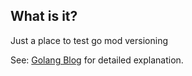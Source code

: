 ## What is it?

Just a place to test go mod versioning

See: [Golang Blog](https://blog.golang.org/v2-go-modules) for detailed explanation.

